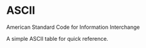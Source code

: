 # ASCII
American Standard Code for Information Interchange

A simple ASCII table for quick reference.
